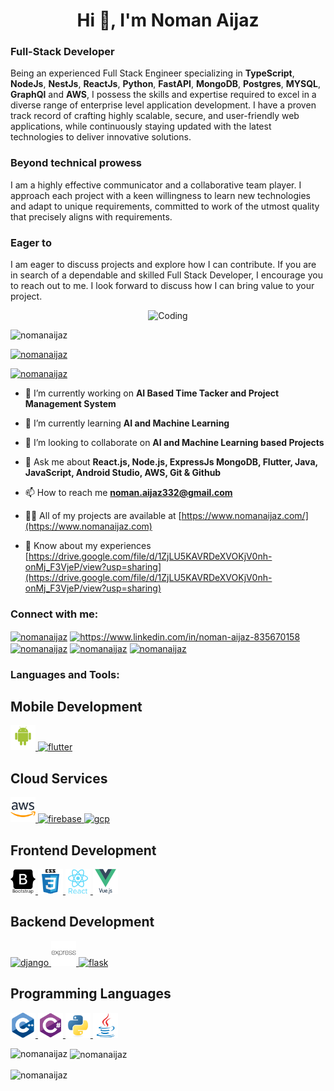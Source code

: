 <h1 align="center">Hi 👋, I'm Noman Aijaz</h1>
<h3>Full-Stack Developer</h3>
<p>Being an experienced Full Stack Engineer specializing in <strong>TypeScript</strong>, <strong>NodeJs</strong>, <strong>NestJs</strong>, <strong>ReactJs</strong>, <strong>Python</strong>, <strong>FastAPI</strong>, <strong>MongoDB</strong>, <strong>Postgres</strong>, <strong>MYSQL</strong>, <strong>GraphQl</strong> and <strong>AWS</strong>, I possess the skills and expertise required to excel in a diverse range of enterprise level application development. I have a proven track record of crafting highly scalable, secure, and user-friendly web applications, while continuously staying updated with the latest technologies to deliver innovative solutions.</p>
<h3>Beyond technical prowess</h3>
<p>I am a highly effective communicator and a collaborative team player. I approach each project with a keen willingness to learn new technologies and adapt to unique requirements, committed to work of the utmost quality that precisely aligns with requirements.</p>
<h3>Eager to</h3>
<p>
I am eager to discuss projects and explore how I can contribute. If you are in search of a dependable and skilled Full Stack Developer, I encourage you to reach out to me. I look forward to discuss how I can bring value to your project.
</p>
<p align="center"><img width="300" height="200" alt="Coding" width="400" src="https://cdn.dribbble.com/users/1162077/screenshots/3848914/programmer.gif"/> </p>
<p align="left"> <img src="https://komarev.com/ghpvc/?username=nomanaijaz&label=Profile%20views&color=0e75b6&style=flat" alt="nomanaijaz" /> </p>


<p align="left"> <a href="https://github.com/ryo-ma/github-profile-trophy"><img src="https://github-profile-trophy.vercel.app/?username=nomanaijaz" alt="nomanaijaz" /></a> </p>

<p align="left"> <a href="https://twitter.com/nomanaijaz" target="blank"><img src="https://img.shields.io/twitter/follow/nomanaijaz?logo=twitter&style=for-the-badge" alt="nomanaijaz" /></a> </p>

- 🔭 I’m currently working on **AI Based Time Tacker and Project Management System**

- 🌱 I’m currently learning **AI and Machine Learning**

- 👯 I’m looking to collaborate on **AI and Machine Learning based Projects**

- 💬 Ask me about **React.js, Node.js, ExpressJs MongoDB, Flutter, Java, JavaScript, Android Studio, AWS, Git & Github**

- 📫 How to reach me **noman.aijaz332@gmail.com**

- 👨‍💻 All of my projects are available at [https://www.nomanaijaz.com/](https://www.nomanaijaz.com)

- 📄 Know about my experiences [https://drive.google.com/file/d/1ZjLU5KAVRDeXVOKjV0nh-onMj_F3VjeP/view?usp=sharing](https://drive.google.com/file/d/1ZjLU5KAVRDeXVOKjV0nh-onMj_F3VjeP/view?usp=sharing)

<h3 align="left">Connect with me:</h3>
<p align="left">
<a href="https://twitter.com/nomanaijaz" target="blank"><img align="center" src="https://raw.githubusercontent.com/rahuldkjain/github-profile-readme-generator/master/src/images/icons/Social/twitter.svg" alt="nomanaijaz" height="30" width="40" /></a>
<a href="https://linkedin.com/in/https://www.linkedin.com/in/noman-aijaz-835670158" target="blank"><img align="center" src="https://raw.githubusercontent.com/rahuldkjain/github-profile-readme-generator/master/src/images/icons/Social/linked-in-alt.svg" alt="https://www.linkedin.com/in/noman-aijaz-835670158" height="30" width="40" /></a>
<a href="https://www.codechef.com/users/nomanaijaz" target="blank"><img align="center" src="https://cdn.jsdelivr.net/npm/simple-icons@3.1.0/icons/codechef.svg" alt="nomanaijaz" height="30" width="40" /></a>
<a href="https://www.hackerrank.com/nomanaijaz" target="blank"><img align="center" src="https://raw.githubusercontent.com/rahuldkjain/github-profile-readme-generator/master/src/images/icons/Social/hackerrank.svg" alt="nomanaijaz" height="30" width="40" /></a>
<a href="https://www.leetcode.com/nomanaijaz" target="blank"><img align="center" src="https://raw.githubusercontent.com/rahuldkjain/github-profile-readme-generator/master/src/images/icons/Social/leet-code.svg" alt="nomanaijaz" height="30" width="40" /></a>
</p>

<h3 align="left">Languages and Tools:</h3>
<h2>Mobile Development</h2>
<div>
  <a href="https://developer.android.com" target="_blank" rel="noreferrer">
    <img src="https://raw.githubusercontent.com/devicons/devicon/master/icons/android/android-original-wordmark.svg" alt="android" width="40" height="40"/>
  </a>
  <a href="https://flutter.dev" target="_blank" rel="noreferrer">
    <img src="https://www.vectorlogo.zone/logos/flutterio/flutterio-icon.svg" alt="flutter" width="40" height="40"/>
  </a>
</div>

<h2>Cloud Services</h2>
<div>
  <a href="https://aws.amazon.com" target="_blank" rel="noreferrer">
    <img src="https://raw.githubusercontent.com/devicons/devicon/master/icons/amazonwebservices/amazonwebservices-original-wordmark.svg" alt="aws" width="40" height="40"/>
  </a>
  <a href="https://firebase.google.com/" target="_blank" rel="noreferrer">
    <img src="https://www.vectorlogo.zone/logos/firebase/firebase-icon.svg" alt="firebase" width="40" height="40"/>
  </a>
  <a href="https://cloud.google.com" target="_blank" rel="noreferrer">
    <img src="https://www.vectorlogo.zone/logos/google_cloud/google_cloud-icon.svg" alt="gcp" width="40" height="40"/>
  </a>
</div>

<h2>Frontend Development</h2>
<div>
  <a href="https://getbootstrap.com" target="_blank" rel="noreferrer">
    <img src="https://raw.githubusercontent.com/devicons/devicon/master/icons/bootstrap/bootstrap-plain-wordmark.svg" alt="bootstrap" width="40" height="40"/>
  </a>
  <a href="https://www.w3schools.com/css/" target="_blank" rel="noreferrer">
    <img src="https://raw.githubusercontent.com/devicons/devicon/master/icons/css3/css3-original-wordmark.svg" alt="css3" width="40" height="40"/>
  </a>
  <a href="https://reactjs.org/" target="_blank" rel="noreferrer">
    <img src="https://raw.githubusercontent.com/devicons/devicon/master/icons/react/react-original-wordmark.svg" alt="react" width="40" height="40"/>
  </a>
  <a href="https://vuejs.org/" target="_blank" rel="noreferrer">
    <img src="https://raw.githubusercontent.com/devicons/devicon/master/icons/vuejs/vuejs-original-wordmark.svg" alt="vuejs" width="40" height="40"/>
  </a>
</div>

<h2>Backend Development</h2>
<div>
  <a href="https://www.djangoproject.com/" target="_blank" rel="noreferrer">
    <img src="https://cdn.worldvectorlogo.com/logos/django.svg" alt="django" width="40" height="40"/>
  </a>
  <a href="https://expressjs.com" target="_blank" rel="noreferrer">
    <img src="https://raw.githubusercontent.com/devicons/devicon/master/icons/express/express-original-wordmark.svg" alt="express" width="40" height="40"/>
  </a>
  <a href="https://flask.palletsprojects.com/" target="_blank" rel="noreferrer">
    <img src="https://www.vectorlogo.zone/logos/pocoo_flask/pocoo_flask-icon.svg" alt="flask" width="40" height="40"/>
  </a>
</div>

<h2>Programming Languages</h2>
<div>
  <a href="https://www.w3schools.com/cpp/" target="_blank" rel="noreferrer">
    <img src="https://raw.githubusercontent.com/devicons/devicon/master/icons/cplusplus/cplusplus-original.svg" alt="cplusplus" width="40" height="40"/>
  </a>
  <a href="https://www.w3schools.com/cs/" target="_blank" rel="noreferrer">
    <img src="https://raw.githubusercontent.com/devicons/devicon/master/icons/csharp/csharp-original.svg" alt="csharp" width="40" height="40"/>
  </a>
  <a href="https://www.python.org" target="_blank" rel="noreferrer">
    <img src="https://raw.githubusercontent.com/devicons/devicon/master/icons/python/python-original.svg" alt="python" width="40" height="40"/>
  </a>
  <a href="https://www.java.com" target="_blank" rel="noreferrer">
    <img src="https://raw.githubusercontent.com/devicons/devicon/master/icons/java/java-original.svg" alt="java" width="40" height="40"/>
  </a>
</div>
<p><img align="left" src="https://github-readme-stats.vercel.app/api/top-langs?username=nomanaijaz&show_icons=true&locale=en&layout=compact" alt="nomanaijaz" /></p>

<p>&nbsp;<img align="center" src="https://github-readme-stats.vercel.app/api?username=nomanaijaz&show_icons=true&locale=en" alt="nomanaijaz" /></p>
<p><img align="center" src="https://github-readme-streak-stats.herokuapp.com/?user=nomanaijaz&" alt="nomanaijaz" /></p>
